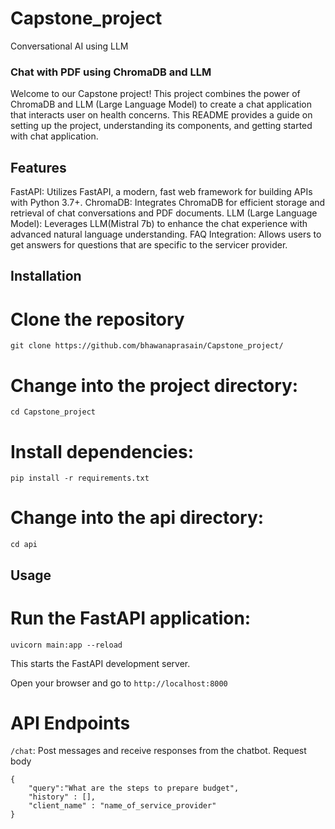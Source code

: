 # Capstone_project
Conversational AI using LLM

### Chat with PDF using ChromaDB and LLM

Welcome to our Capstone project! This project combines the power of ChromaDB and LLM (Large Language Model) to create a chat application that interacts user on health concerns. This README provides a guide on setting up the project, understanding its components, and getting started  with chat application.
## Features

FastAPI: Utilizes FastAPI, a modern, fast web framework for building APIs with Python 3.7+.
ChromaDB: Integrates ChromaDB for efficient storage and retrieval of chat conversations and PDF documents.
LLM (Large Language Model): Leverages LLM(Mistral 7b) to enhance the chat experience with advanced natural language understanding.
FAQ Integration: Allows users to get answers for questions that are specific to the servicer provider.

## Installation

# Clone the repository
```git clone https://github.com/bhawanaprasain/Capstone_project/```

# Change into the project directory:
```cd Capstone_project```

# Install dependencies:
```pip install -r requirements.txt```

# Change into the api directory:
```cd api```

## Usage
# Run the FastAPI application:
```uvicorn main:app --reload```

This starts the FastAPI development server.

Open your browser and go to ```http://localhost:8000```

# API Endpoints
```/chat```: Post messages and receive responses from the chatbot.
Request body
```
{
	"query":"What are the steps to prepare budget",
    "history" : [],
    "client_name" : "name_of_service_provider"
}
```


